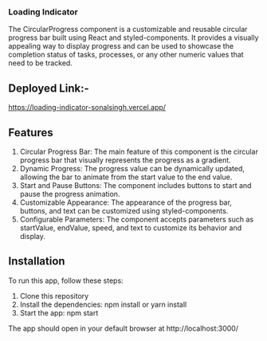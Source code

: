  ### Loading Indicator

The CircularProgress component is a customizable and reusable circular progress bar built using React and styled-components. It provides a visually appealing way to display progress and can be used to showcase the completion status of tasks, processes, or any other numeric values that need to be tracked.


## Deployed Link:-
https://loading-indicator-sonalsingh.vercel.app/




## Features

1. Circular Progress Bar: The main feature of this component is the circular progress bar that visually represents the progress as a gradient.
2. Dynamic Progress: The progress value can be dynamically updated, allowing the bar to animate from the start value to the end value.
3. Start and Pause Buttons: The component includes buttons to start and pause the progress animation.
4. Customizable Appearance: The appearance of the progress bar, buttons, and text can be customized using styled-components.
5. Configurable Parameters: The component accepts parameters such as startValue, endValue, speed, and text to customize its behavior and display.




## Installation

To run this app, follow these steps:
1. Clone this repository
2. Install the dependencies: npm install or yarn install
3. Start the app: npm start

The app should open in your default browser at http://localhost:3000/